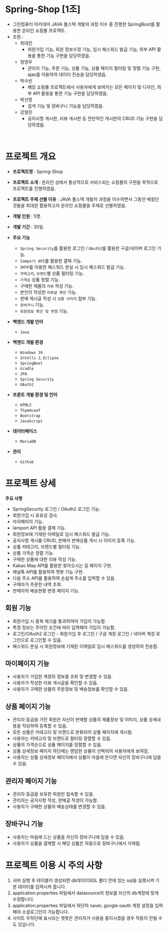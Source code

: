 # Spring-Shop [1조]
- 그린컴퓨터 아카데미 JAVA 풀스택 개발자 과정 이수 중 진행한 SpringBoot를 활용한 온라인 쇼핑몰 프로젝트.
- 조원 : 
  - 최대진
    - 회원가입 기능, 회원 정보수정 기능, 임시 패스워드 발급 기능, 외부 API 활용을 통한 기능 구현을 담당하였음.
  - 정영우
    - 관리자 기능, 주문 기능, 상품 기능, 상품 페이지 필터링 및 정렬 기능 구현, ajax를 이용하여 데이터 전송을 담당하였음.
  - 박수빈
    - 해당 쇼핑몰 프로젝트에서 사용자에게 보여지는 모든 페이지 및 디자인, 외부 API 활용을 통한 기능 구현을 담당하였음.
  - 박선영
    - 검색 기능 및 장바구니 기능을 담당하였음.
  - 강철민
    - 공지사항 게시판, 리뷰 게시판 등 전반적인 게시판의 CRUD 기능 구현을 담당하였음.

<br/>

# 프로젝트 개요
- **프로젝트명** : Spring-Shop
- **프로젝트 소개** : 온라인 상에서 통상적으로 서비스되는 쇼핑몰의 구현을 목적으로 프로젝트를 진행하였음.
- **프로젝트 주제 선별 이유** : JAVA 풀스택 개발자 과정을 이수하면서 그동안 배웠던 것들을 최대한 활용하고자 온라인 쇼핑몰을 주제로 선별하였음.
- **개발 인원** : 5명.
- **개발 기간** : 30일.

- **주요 기능** 
  - `Spring Security`를 활용한 로그인 / `OAuth2`를 활용한 구글/네이버 로그인 기능.
  - `Iamport API`를 활용한 결제 기능.
  - `SMTP`를 이용한 패스워드 분실 시 임시 패스워드 발급 기능.
  - `카테고리`, `브랜드`별 상품 필터링 기능.
  - `가격순` 상품 정렬 기능.
  - 구매한 제품의 `리뷰` 작성 기능.
  - 본인이 작성한 `리뷰글 확인` 기능.
  - 판매 게시글 작성 시 `상품 이미지` 첨부 기능.
  - `장바구니` 기능.
  - `회원정보 확인 및 변경` 기능.
  
- **백엔드 개발 언어** 
  - `Java`
  
- **백엔드 개발 환경** 
  - `Windows 10`
  - `Intelli J`, `Eclipse`
  - `SpringBoot`
  - `Gradle`
  - `JPA`
  - `Spring Security`
  - `OAuth2`
  
- **프론트 개발 환경 및 언어**
  - `HTML5`
  - `ThymeLeaf`
  - `Bootstrap`
  - `JavaScript`
  
- **데이터베이스**
  - `MariaDB`
  
- **관리**
  - `Github`
  
# 프로젝트 상세

**주요 사항**
  - SpringSecurity 로그인 / OAuth2 로그인 기능.
  - 회원가입 시 유효성 검사.
  - 마이페이지 기능.
  - Iamport API 활용 결제 기능.
  - 회원정보에 기재된 이메일로 임시 패스워드 발급 기능.
  - 공지사항 게시물 CRUD, 판매자 판매상품 게시 시 이미지 등록 기능.
  - 상품 카테고리, 브랜드별 필터링 기능.
  - 상품 가격순 정렬 기능.
  - 구매한 상품에 대한 리뷰 작성 기능.
  - Kakao Map API를 활용한 찾아오시는 길 페이지 구현.
  - 채널톡 API를 활용하여 챗봇 기능 구현.
  - 다음 주소 API를 활용하여 손쉽게 주소를 입력할 수 있음.
  - 구매자가 주문한 내역 조회.
  - 판매자의 배송현황 변경 페이지 기능.

## 회원 기능
  - 회원가입 시 중복 체크를 통과하여야 가입이 가능함.
  - 특정 정보는 주어진 조건에 따라 입력해야 가입이 가능함.
  - 로그인/OAuth2 로그인 - 회원가입 후 로그인 / 구글 계정 로그인 / 네이버 계정 로그인으로 로그인할 수 있음.
  - 패스워드 분실 시 회원정보에 기재된 이메일로 임시 패스워드를 생성하여 전송함.
  
## 마이페이지 기능
  - 사용자가 가입한 계정의 정보를 조회 및 변경할 수 있음.
  - 사용자가 작성한 리뷰 게시글을 확인할 수 있음.
  - 사용자가 구매한 상품의 주문정보 및 배송정보를 확인할 수 있음.
  
## 상품 페이지 기능
  - 관리자 등급을 가진 회원은 자신이 판매할 상품의 제품정보 및 이미지, 상품 상세내용을 작성하여 등록할 수 있음.
  - 모든 상품은 카테고리 및 브랜드로 분류되어 상품 페이지에 게시됨.
  - 사용자는 카테고리 및 브랜드로 필터링 정렬할 수 있음.
  - 상품의 가격순으로 상품 페이지를 정렬할 수 있음.
  - 상품 상세정보 페이지 하단에는 랜덤한 상품이 선택되어 사용자에게 보여짐.
  - 사용자는 상품 상세정보 페이지에서 상품이 마음에 든다면 자신의 장바구니에 담을 수 있음.
  
## 관리자 페이지 기능
  - 관리자 등급을 보유한 회원만 접속할 수 있음.
  - 관리자는 공지사항 작성, 판매글 작성이 가능함.
  - 사용자가 구매한 상품의 배송상태를 변경할 수 있음.
  
## 장바구니 기능
  - 사용자는 마음에 드는 상품을 자신의 장바구니에 담을 수 있음.
  - 사용자가 상품을 결제할 시 해당 상품은 자동으로 장바구니에서 삭제됨.
  
  
# 프로젝트 이용 시 주의 사항
  1. 서버 실행 후 테이블이 생성되면 db데이터SQL 폴더 안에 있는 sql을 실행시켜 기본 데이터를 입력시켜 줍니다.
  2. application.properties 파일에서 datasource의 정보를 자신의 db계정에 맞게 수정합니다.
  3. application.properties 파일에서 하단의 naver, google oauth 계정 설정을 입력해야 소셜로그인이 가능합니다.
  4. 사이트 우하단에 표시되는 챗봇은 관리자가 사용을 중지시켰을 경우 작동이 안될 수도 있습니다.
